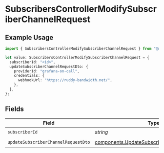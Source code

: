 # SubscribersControllerModifySubscriberChannelRequest

## Example Usage

```typescript
import { SubscribersControllerModifySubscriberChannelRequest } from "@novu/api/models/operations";

let value: SubscribersControllerModifySubscriberChannelRequest = {
  subscriberId: "<id>",
  updateSubscriberChannelRequestDto: {
    providerId: "grafana-on-call",
    credentials: {
      webhookUrl: "https://ruddy-bandwidth.net/",
    },
  },
};
```

## Fields

| Field                                                                                                        | Type                                                                                                         | Required                                                                                                     | Description                                                                                                  |
| ------------------------------------------------------------------------------------------------------------ | ------------------------------------------------------------------------------------------------------------ | ------------------------------------------------------------------------------------------------------------ | ------------------------------------------------------------------------------------------------------------ |
| `subscriberId`                                                                                               | *string*                                                                                                     | :heavy_check_mark:                                                                                           | N/A                                                                                                          |
| `updateSubscriberChannelRequestDto`                                                                          | [components.UpdateSubscriberChannelRequestDto](../../models/components/updatesubscriberchannelrequestdto.md) | :heavy_check_mark:                                                                                           | N/A                                                                                                          |